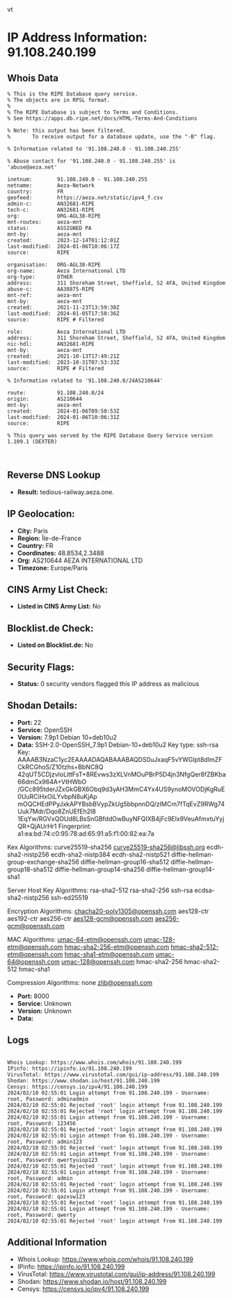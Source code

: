 vt
# IP Address Information: 91.108.240.199

## Whois Data
```
% This is the RIPE Database query service.
% The objects are in RPSL format.
%
% The RIPE Database is subject to Terms and Conditions.
% See https://apps.db.ripe.net/docs/HTML-Terms-And-Conditions

% Note: this output has been filtered.
%       To receive output for a database update, use the "-B" flag.

% Information related to '91.108.240.0 - 91.108.240.255'

% Abuse contact for '91.108.240.0 - 91.108.240.255' is 'abuse@aeza.net'

inetnum:        91.108.240.0 - 91.108.240.255
netname:        Aeza-Network
country:        FR
geofeed:        https://aeza.net/static/ipv4_f.csv
admin-c:        AN32681-RIPE
tech-c:         AN32681-RIPE
org:            ORG-AGL38-RIPE
mnt-routes:     aeza-mnt
status:         ASSIGNED PA
mnt-by:         aeza-mnt
created:        2023-12-14T01:12:01Z
last-modified:  2024-01-06T10:06:17Z
source:         RIPE

organisation:   ORG-AGL38-RIPE
org-name:       Aeza International LTD
org-type:       OTHER
address:        311 Shoreham Street, Sheffield, S2 4FA, United Kingdom
abuse-c:        AA38875-RIPE
mnt-ref:        aeza-mnt
mnt-by:         aeza-mnt
created:        2021-11-23T13:59:30Z
last-modified:  2024-01-05T17:50:36Z
source:         RIPE # Filtered

role:           Aeza International LTD
address:        311 Shoreham Street, Sheffield, S2 4FA, United Kingdom
nic-hdl:        AN32681-RIPE
mnt-by:         aeza-mnt
created:        2021-10-13T17:49:21Z
last-modified:  2023-10-31T07:53:33Z
source:         RIPE # Filtered

% Information related to '91.108.240.0/24AS210644'

route:          91.108.240.0/24
origin:         AS210644
mnt-by:         aeza-mnt
created:        2024-01-06T09:50:53Z
last-modified:  2024-01-06T10:06:31Z
source:         RIPE

% This query was served by the RIPE Database Query Service version 1.109.1 (DEXTER)



```
## Reverse DNS Lookup
- **Result:** tedious-railway.aeza.one.

## IP Geolocation:
- **City:** Paris
- **Region:** Île-de-France
- **Country:** FR
- **Coordinates:** 48.8534,2.3488
- **Org:** AS210644 AEZA INTERNATIONAL LTD
- **Timezone:** Europe/Paris

## CINS Army List Check:
- **Listed in CINS Army List:** 
No

## Blocklist.de Check:
- **Listed on Blocklist.de:** 
No

## Security Flags:
- **Status:** 0 security vendors flagged this IP address as malicious

## Shodan Details:
- **Port:** 22
- **Service:** OpenSSH
- **Version:** 7.9p1 Debian 10+deb10u2
- **Data:** SSH-2.0-OpenSSH_7.9p1 Debian-10+deb10u2
Key type: ssh-rsa
Key: AAAAB3NzaC1yc2EAAAADAQABAAABAQDS0uJxaqF5vYWGIpt8dImZFCkRCGhoS/Z10tzhs+BbNC8Q
42qUT5CDjzvloLittFsT+8REvws3zXLVnMOuPBrP5D4jn3NfgQer8fZBKba66dmCx964A+VtHWbO
/GCc895tderJZxGkGBX6Obq9d3yAH3MmC4Yx4US9ynoMOVODjKgRuE0UuRCiHxOiLYvbpN8uKjAp
mOQCHEdPPyJxkAPYBsbBVypZkUg5bbpnnDQ/zIMCm7fTqEvZ9RWg74Uuk7Mdr/Dqo8ZnUEfEh2I8
1EqYw/RGVxQOUd8LBsSnGBfddOwBuyNFQIXB4jFc9Elx9VeuAfmxtuYyjQR+QjAUrHr1
Fingerprint: a1:ea:bd:74:c0:95:78:ad:65:91:a5:f1:00:82:ea:7a

Kex Algorithms:
	curve25519-sha256
	curve25519-sha256@libssh.org
	ecdh-sha2-nistp256
	ecdh-sha2-nistp384
	ecdh-sha2-nistp521
	diffie-hellman-group-exchange-sha256
	diffie-hellman-group16-sha512
	diffie-hellman-group18-sha512
	diffie-hellman-group14-sha256
	diffie-hellman-group14-sha1

Server Host Key Algorithms:
	rsa-sha2-512
	rsa-sha2-256
	ssh-rsa
	ecdsa-sha2-nistp256
	ssh-ed25519

Encryption Algorithms:
	chacha20-poly1305@openssh.com
	aes128-ctr
	aes192-ctr
	aes256-ctr
	aes128-gcm@openssh.com
	aes256-gcm@openssh.com

MAC Algorithms:
	umac-64-etm@openssh.com
	umac-128-etm@openssh.com
	hmac-sha2-256-etm@openssh.com
	hmac-sha2-512-etm@openssh.com
	hmac-sha1-etm@openssh.com
	umac-64@openssh.com
	umac-128@openssh.com
	hmac-sha2-256
	hmac-sha2-512
	hmac-sha1

Compression Algorithms:
	none
	zlib@openssh.com


- **Port:** 8000
- **Service:** Unknown
- **Version:** Unknown
- **Data:** 

## Logs
```

Whois Lookup: https://www.whois.com/whois/91.108.240.199
IPinfo: https://ipinfo.io/91.108.240.199
VirusTotal: https://www.virustotal.com/gui/ip-address/91.108.240.199
Shodan: https://www.shodan.io/host/91.108.240.199
Censys: https://censys.io/ipv4/91.108.240.199
2024/02/10 02:55:01 Login attempt from 91.108.240.199 - Username: root, Password: adminadmin
2024/02/10 02:55:01 Rejected 'root' login attempt from 91.108.240.199
2024/02/10 02:55:01 Rejected 'root' login attempt from 91.108.240.199
2024/02/10 02:55:01 Login attempt from 91.108.240.199 - Username: root, Password: 123456
2024/02/10 02:55:01 Rejected 'root' login attempt from 91.108.240.199
2024/02/10 02:55:01 Login attempt from 91.108.240.199 - Username: root, Password: admin123
2024/02/10 02:55:01 Rejected 'root' login attempt from 91.108.240.199
2024/02/10 02:55:01 Login attempt from 91.108.240.199 - Username: root, Password: qwertyuiop123
2024/02/10 02:55:01 Rejected 'root' login attempt from 91.108.240.199
2024/02/10 02:55:01 Login attempt from 91.108.240.199 - Username: root, Password: admin
2024/02/10 02:55:01 Rejected 'root' login attempt from 91.108.240.199
2024/02/10 02:55:01 Login attempt from 91.108.240.199 - Username: root, Password: qazxsw123
2024/02/10 02:55:01 Rejected 'root' login attempt from 91.108.240.199
2024/02/10 02:55:01 Login attempt from 91.108.240.199 - Username: root, Password: qwerty
2024/02/10 02:55:01 Rejected 'root' login attempt from 91.108.240.199

```
## Additional Information
- Whois Lookup: https://www.whois.com/whois/91.108.240.199
- IPinfo: https://ipinfo.io/91.108.240.199
- VirusTotal: https://www.virustotal.com/gui/ip-address/91.108.240.199
- Shodan: https://www.shodan.io/host/91.108.240.199
- Censys: https://censys.io/ipv4/91.108.240.199

